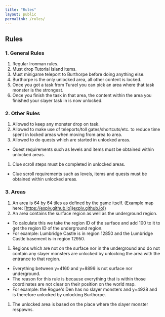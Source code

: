 ```yaml
---
title: "Rules"
layout: public
permalink: /rules/
---
```


##  Rules

### 1. General Rules
1. Regular Ironman rules.
1. Must drop Tutorial Island items.
1. Must minigame teleport to Burthorpe before doing anything else.
1. Burthorpe is the only unlocked area, all other content is locked.
1. Once you got a task from Turael you can pick an area where that task monster is the strongest.
1. Once you finish the task in that area, the content within the area you finished your slayer task in is now unlocked.

### 2. Other Rules
1. Allowed to keep any monster drop on task.
1. Allowed to make use of teleports/toll gates/shortcuts/etc. to reduce time spent in locked areas when moving from area to area.
1. Allowed to do quests which are started in unlocked areas.
  * Quest requirements such as levels and items must be obtained within unlocked areas.
1. Clue scroll steps must be completed in unlocked areas.
  * Clue scroll requirements such as levels, items and quests must be obtained within unlocked areas.

### 3. Areas
1. An area is 64 by 64 tiles as defined by the game itself. (Example map here: [https://explv.github.io](explv.github.io))
1. An area contains the surface region as well as the underground region.
  * To calculate this we take the region ID of the surface and add 100 to it to get the region ID of the underground region.
  * For example: Lumbridge Castle is in region 12850 and the Lumbridge Castle basement is in region 12950.
1. Regions which are not on the surface nor in the underground and do not contain any slayer monsters are unlocked by unlocking the area with the entrance to that region.
  * Everything between y=4160 and y=8896 is not surface nor underground.
  * The reason for this rule is because everything that is within those coordinates are not clear on their position on the world map.
  * For example: the Rogue's Den has no slayer monsters and y=4928 and is therefore unlocked by unlocking Burthorpe.
1. The unlocked area is based on the place where the slayer monster respawns.